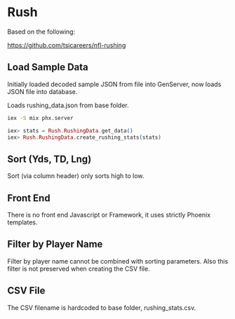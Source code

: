 # Rush

Based on the following:

https://github.com/tsicareers/nfl-rushing

## Load Sample Data

Initially loaded decoded sample JSON from file into GenServer, now loads JSON
file into database.

Loads rushing_data.json from base folder.

```bash
iex -S mix phx.server
```

```elixir
iex> stats = Rush.RushingData.get_data()
iex> Rush.RushingData.create_rushing_stats(stats) 
```

## Sort (Yds, TD, Lng)

Sort (via column header) only sorts high to low.

## Front End

There is no front end Javascript or Framework, it uses strictly Phoenix templates.

## Filter by Player Name

Filter by player name cannot be combined with sorting parameters.
Also this filter is not preserved when creating the CSV file.

## CSV File

The CSV filename is hardcoded to base folder, rushing_stats.csv.
